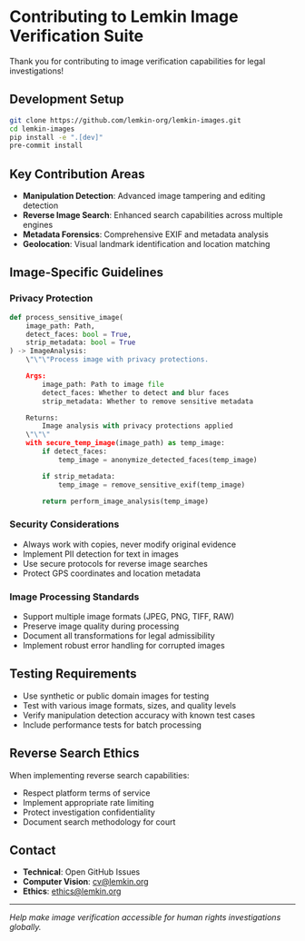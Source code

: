 # Contributing to Lemkin Image Verification Suite

Thank you for contributing to image verification capabilities for legal investigations!

## Development Setup

```bash
git clone https://github.com/lemkin-org/lemkin-images.git
cd lemkin-images
pip install -e ".[dev]"
pre-commit install
```

## Key Contribution Areas

- **Manipulation Detection**: Advanced image tampering and editing detection
- **Reverse Image Search**: Enhanced search capabilities across multiple engines
- **Metadata Forensics**: Comprehensive EXIF and metadata analysis
- **Geolocation**: Visual landmark identification and location matching

## Image-Specific Guidelines

### Privacy Protection
```python
def process_sensitive_image(
    image_path: Path,
    detect_faces: bool = True,
    strip_metadata: bool = True
) -> ImageAnalysis:
    \"\"\"Process image with privacy protections.

    Args:
        image_path: Path to image file
        detect_faces: Whether to detect and blur faces
        strip_metadata: Whether to remove sensitive metadata

    Returns:
        Image analysis with privacy protections applied
    \"\"\"
    with secure_temp_image(image_path) as temp_image:
        if detect_faces:
            temp_image = anonymize_detected_faces(temp_image)

        if strip_metadata:
            temp_image = remove_sensitive_exif(temp_image)

        return perform_image_analysis(temp_image)
```

### Security Considerations
- Always work with copies, never modify original evidence
- Implement PII detection for text in images
- Use secure protocols for reverse image searches
- Protect GPS coordinates and location metadata

### Image Processing Standards
- Support multiple image formats (JPEG, PNG, TIFF, RAW)
- Preserve image quality during processing
- Document all transformations for legal admissibility
- Implement robust error handling for corrupted images

## Testing Requirements

- Use synthetic or public domain images for testing
- Test with various image formats, sizes, and quality levels
- Verify manipulation detection accuracy with known test cases
- Include performance tests for batch processing

## Reverse Search Ethics

When implementing reverse search capabilities:
- Respect platform terms of service
- Implement appropriate rate limiting
- Protect investigation confidentiality
- Document search methodology for court

## Contact

- **Technical**: Open GitHub Issues
- **Computer Vision**: cv@lemkin.org
- **Ethics**: ethics@lemkin.org

---

*Help make image verification accessible for human rights investigations globally.*